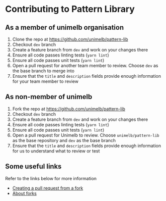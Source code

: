 # Contributing to Pattern Library

## As a member of unimelb organisation

1. Clone the repo at https://github.com/unimelb/pattern-lib
2. Checkout `dev` branch
3. Create a feature branch from `dev` and work on your changes there
4. Ensure all code passes linting tests (`yarn lint`)
5. Ensure all code passes unit tests (`yarn lint`)
6. Open a pull request for another team member to review.  Choose `dev` as the base branch to merge into
7. Ensure that the `title` and `description` fields provide enough information for your team member to review

## As non-member of unimelb

1. Fork the repo at https://github.com/unimelb/pattern-lib
2. Checkout `dev` branch
3. Create a feature branch from `dev` and work on your changes there
4. Ensure all code passes linting tests (`yarn lint`)
5. Ensure all code passes unit tests (`yarn lint`)
6. Open a pull request for Unimelb to review.  Choose `unimelb/pattern-lib` as the base repository and `dev` as the base branch
7. Ensure that the `title` and `description` fields provide enough information for us to understand what to review or test

## Some useful links

Refer to the links below for more information

- [Creating a pull request from a fork](https://help.github.com/en/articles/creating-a-pull-request-from-a-fork)
- [About forks](https://help.github.com/en/articles/about-forks)